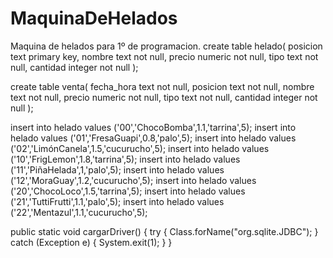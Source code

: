 # MaquinaDeHelados
Maquina de helados para 1º de programacion.
create table helado(
	posicion text primary key,
	nombre text not null,
	precio numeric not null,
	tipo text not null,
	cantidad integer not null
);

create table venta(
	fecha_hora text not null,
	posicion text not null,
	nombre text not null,
	precio numeric not null,
	tipo text not null,
	cantidad integer not null
);

insert into helado values ('00','ChocoBomba',1.1,'tarrina',5);
insert into helado values ('01','FresaGuapi',0.8,'palo',5);
insert into helado values ('02','LimónCanela',1.5,'cucurucho',5);
insert into helado values ('10','FrigLemon',1.8,'tarrina',5);
insert into helado values ('11','PiñaHelada',1,'palo',5);
insert into helado values ('12','MoraGuay',1.2,'cucurucho',5);
insert into helado values ('20','ChocoLoco',1.5,'tarrina',5);
insert into helado values ('21','TuttiFrutti',1.1,'palo',5);
insert into helado values ('22','Mentazul',1.1,'cucurucho',5);

public static void cargarDriver() {
try {
Class.forName("org.sqlite.JDBC");
} catch (Exception e) {
System.exit(1);
}
}
